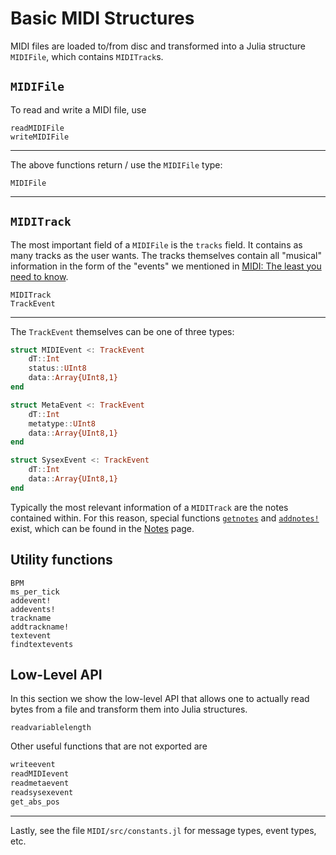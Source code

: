 # Basic MIDI Structures
MIDI files are loaded to/from disc and transformed into a Julia structure `MIDIFile`, which contains `MIDITrack`s.
## `MIDIFile`
To read and write a MIDI file, use
```@docs
readMIDIFile
writeMIDIFile
```
---
The above functions return / use the `MIDIFile` type:
```@docs
MIDIFile
```
---

## `MIDITrack`
The most important field of a `MIDIFile` is the `tracks` field. It contains as
many tracks as the user wants. The tracks themselves contain all "musical" information
in the form of the "events" we mentioned in [MIDI: The least you need to know](@ref).
```@docs
MIDITrack
TrackEvent
```

---

The `TrackEvent` themselves can be one of three types:
```julia
struct MIDIEvent <: TrackEvent
    dT::Int
    status::UInt8
    data::Array{UInt8,1}
end

struct MetaEvent <: TrackEvent
    dT::Int
    metatype::UInt8
    data::Array{UInt8,1}
end

struct SysexEvent <: TrackEvent
    dT::Int
    data::Array{UInt8,1}
end
```

Typically the most relevant information of a `MIDITrack` are the notes contained within.
For this reason, special functions [`getnotes`](@ref) and [`addnotes!`](@ref) exist, which can be found in the [Notes](notes) page.

## Utility functions
```@docs
BPM
ms_per_tick
addevent!
addevents!
trackname
addtrackname!
textevent
findtextevents
```


## Low-Level API
In this section we show the low-level API that allows one to actually read
bytes from a file and transform them into Julia structures.

```@docs
readvariablelength
```
Other useful functions that are not exported are
```julia
writeevent
readMIDIevent
readmetaevent
readsysexevent
get_abs_pos
```

---

Lastly, see the file `MIDI/src/constants.jl` for message types, event types, etc.
